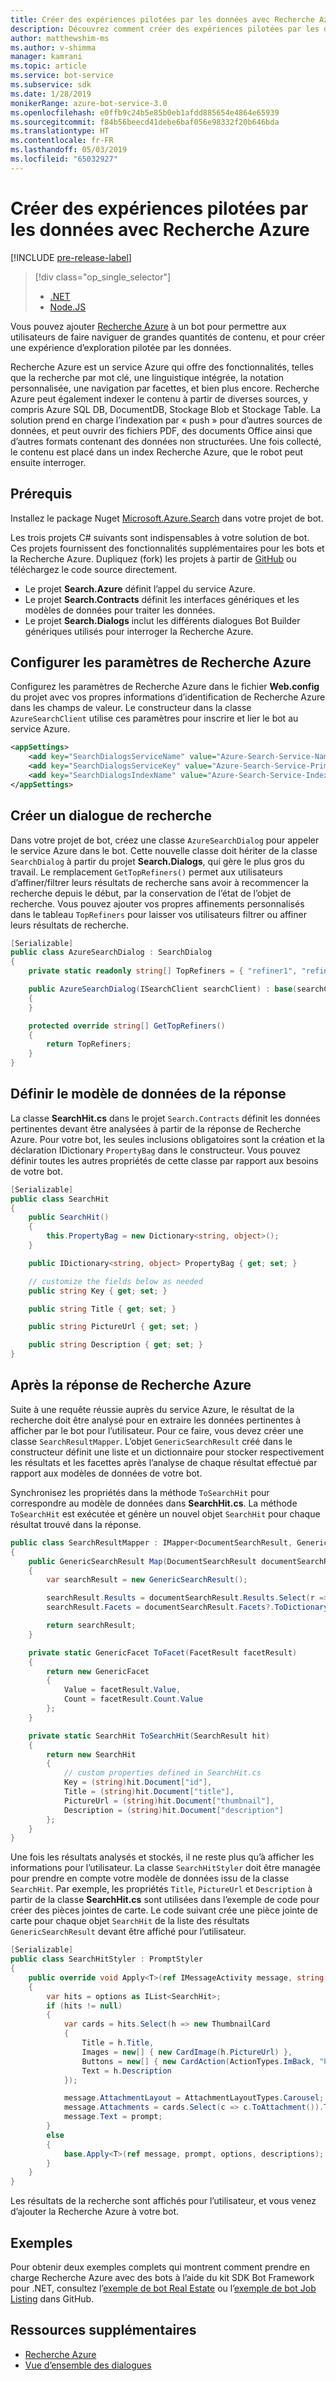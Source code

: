 ```yaml
---
title: Créer des expériences pilotées par les données avec Recherche Azure | Microsoft Docs
description: Découvrez comment créer des expériences pilotées par les données avec Recherche Azure et permettre aux utilisateurs de parcourir de grandes quantités de contenu dans un bot à l’aide du kit SDK Bot Framework pour .NET et de Recherche Azure.
author: matthewshim-ms
ms.author: v-shimma
manager: kamrani
ms.topic: article
ms.service: bot-service
ms.subservice: sdk
ms.date: 1/28/2019
monikerRange: azure-bot-service-3.0
ms.openlocfilehash: e0ffb9c24b5e85b0eb1afdd885654e4864e65939
ms.sourcegitcommit: f84b56beecd41debe6baf056e98332f20b646bda
ms.translationtype: HT
ms.contentlocale: fr-FR
ms.lasthandoff: 05/03/2019
ms.locfileid: "65032927"
---
```

# <a name="create-data-driven-experiences-with-azure-search"></a>Créer des expériences pilotées par les données avec Recherche Azure 

[!INCLUDE [pre-release-label](../includes/pre-release-label-v3.md)]

> [!div class="op_single_selector"]
> - [.NET](../dotnet/bot-builder-dotnet-search-azure.md)
> - [Node.JS](../nodejs/bot-builder-nodejs-search-azure.md)

Vous pouvez ajouter [Recherche Azure](https://azure.microsoft.com/en-us/services/search/) à un bot pour permettre aux utilisateurs de faire naviguer de grandes quantités de contenu, et pour créer une expérience d’exploration pilotée par les données.

Recherche Azure est un service Azure qui offre des fonctionnalités, telles que la recherche par mot clé, une linguistique intégrée, la notation personnalisée, une navigation par facettes, et bien plus encore. Recherche Azure peut également indexer le contenu à partir de diverses sources, y compris Azure SQL DB, DocumentDB, Stockage Blob et Stockage Table. La solution prend en charge l’indexation par « push » pour d’autres sources de données, et peut ouvrir des fichiers PDF, des documents Office ainsi que d’autres formats contenant des données non structurées. Une fois collecté, le contenu est placé dans un index Recherche Azure, que le robot peut ensuite interroger.

## <a name="prerequisites"></a>Prérequis

Installez le package Nuget [Microsoft.Azure.Search](https://www.nuget.org/packages/Microsoft.Azure.Search/4.0.0-preview) dans votre projet de bot.

Les trois projets C# suivants sont indispensables à votre solution de bot. Ces projets fournissent des fonctionnalités supplémentaires pour les bots et la Recherche Azure. Dupliquez (fork) les projets à partir de [GitHub](https://aka.ms/v3-cs-search-demo) ou téléchargez le code source directement.

- Le projet **Search.Azure** définit l’appel du service Azure.
- Le projet **Search.Contracts** définit les interfaces génériques et les modèles de données pour traiter les données.
- Le projet **Search.Dialogs** inclut les différents dialogues Bot Builder génériques utilisés pour interroger la Recherche Azure.

## <a name="configure-azure-search-settings"></a>Configurer les paramètres de Recherche Azure

Configurez les paramètres de Recherche Azure dans le fichier **Web.config** du projet avec vos propres informations d’identification de Recherche Azure dans les champs de valeur. Le constructeur dans la classe `AzureSearchClient` utilise ces paramètres pour inscrire et lier le bot au service Azure.

```xml
<appSettings>
    <add key="SearchDialogsServiceName" value="Azure-Search-Service-Name" /> <!-- replace value field with Azure Service Name --> 
    <add key="SearchDialogsServiceKey" value="Azure-Search-Service-Primary-Key" /> <!-- replace value field with Azure Service Key --> 
    <add key="SearchDialogsIndexName" value="Azure-Search-Service-Index" /> <!-- replace value field with your Azure Search Index --> 
</appSettings>
```

## <a name="create-a-search-dialog"></a>Créer un dialogue de recherche

Dans votre projet de bot, créez une classe `AzureSearchDialog` pour appeler le service Azure dans le bot. Cette nouvelle classe doit hériter de la classe `SearchDialog` à partir du projet **Search.Dialogs**, qui gère le plus gros du travail. Le remplacement `GetTopRefiners()` permet aux utilisateurs d’affiner/filtrer leurs résultats de recherche sans avoir à recommencer la recherche depuis le début, par la conservation de l’état de l’objet de recherche. Vous pouvez ajouter vos propres affinements personnalisés dans le tableau `TopRefiners` pour laisser vos utilisateurs filtrer ou affiner leurs résultats de recherche. 

```cs
[Serializable]
public class AzureSearchDialog : SearchDialog
{
    private static readonly string[] TopRefiners = { "refiner1", "refiner2", "refiner3" }; // define your own custom refiners 

    public AzureSearchDialog(ISearchClient searchClient) : base(searchClient, multipleSelection: true)
    {
    }

    protected override string[] GetTopRefiners()
    {
        return TopRefiners;
    }
}
```

## <a name="define-the-response-data-model"></a>Définir le modèle de données de la réponse

La classe **SearchHit.cs** dans le projet `Search.Contracts` définit les données pertinentes devant être analysées à partir de la réponse de Recherche Azure. Pour votre bot, les seules inclusions obligatoires sont la création et la déclaration IDictionary `PropertyBag` dans le constructeur. Vous pouvez définir toutes les autres propriétés de cette classe par rapport aux besoins de votre bot. 

```cs
[Serializable]
public class SearchHit
{
    public SearchHit()
    {
        this.PropertyBag = new Dictionary<string, object>();
    }

    public IDictionary<string, object> PropertyBag { get; set; }

    // customize the fields below as needed 
    public string Key { get; set; }

    public string Title { get; set; }

    public string PictureUrl { get; set; }

    public string Description { get; set; }
}
```

## <a name="after-azure-search-responds"></a>Après la réponse de Recherche Azure 

Suite à une requête réussie auprès du service Azure, le résultat de la recherche doit être analysé pour en extraire les données pertinentes à afficher par le bot pour l’utilisateur. Pour ce faire, vous devez créer une classe `SearchResultMapper`. L’objet `GenericSearchResult` créé dans le constructeur définit une liste et un dictionnaire pour stocker respectivement les résultats et les facettes après l’analyse de chaque résultat effectué par rapport aux modèles de données de votre bot. 

Synchronisez les propriétés dans la méthode `ToSearchHit` pour correspondre au modèle de données dans **SearchHit.cs**. La méthode `ToSearchHit` est exécutée et génère un nouvel objet `SearchHit` pour chaque résultat trouvé dans la réponse.  

```cs
public class SearchResultMapper : IMapper<DocumentSearchResult, GenericSearchResult>
{
    public GenericSearchResult Map(DocumentSearchResult documentSearchResult)
    {
        var searchResult = new GenericSearchResult();

        searchResult.Results = documentSearchResult.Results.Select(r => ToSearchHit(r)).ToList();
        searchResult.Facets = documentSearchResult.Facets?.ToDictionary(kv => kv.Key, kv => kv.Value.Select(f => ToFacet(f)));

        return searchResult;
    }

    private static GenericFacet ToFacet(FacetResult facetResult)
    {
        return new GenericFacet
        {
            Value = facetResult.Value,
            Count = facetResult.Count.Value
        };
    }

    private static SearchHit ToSearchHit(SearchResult hit)
    {
        return new SearchHit
        {
            // custom properties defined in SearchHit.cs 
            Key = (string)hit.Document["id"],
            Title = (string)hit.Document["title"],
            PictureUrl = (string)hit.Document["thumbnail"],
            Description = (string)hit.Document["description"]
        };
    }
}
```
Une fois les résultats analysés et stockés, il ne reste plus qu’à afficher les informations pour l’utilisateur. La classe `SearchHitStyler` doit être managée pour prendre en compte votre modèle de données issu de la classe `SearchHit`. Par exemple, les propriétés `Title`, `PictureUrl` et `Description` à partir de la classe **SearchHit.cs** sont utilisées dans l’exemple de code pour créer des pièces jointes de carte. Le code suivant crée une pièce jointe de carte pour chaque objet `SearchHit` de la liste des résultats `GenericSearchResult` devant être affiché pour l’utilisateur.   

```cs
[Serializable]
public class SearchHitStyler : PromptStyler
{
    public override void Apply<T>(ref IMessageActivity message, string prompt, IReadOnlyList<T> options, IReadOnlyList<string> descriptions = null)
    {
        var hits = options as IList<SearchHit>;
        if (hits != null)
        {
            var cards = hits.Select(h => new ThumbnailCard
            {
                Title = h.Title,
                Images = new[] { new CardImage(h.PictureUrl) },
                Buttons = new[] { new CardAction(ActionTypes.ImBack, "Pick this one", value: h.Key) },
                Text = h.Description
            });

            message.AttachmentLayout = AttachmentLayoutTypes.Carousel;
            message.Attachments = cards.Select(c => c.ToAttachment()).ToList();
            message.Text = prompt;
        }
        else
        {
            base.Apply<T>(ref message, prompt, options, descriptions);
        }
    }
}
```
Les résultats de la recherche sont affichés pour l’utilisateur, et vous venez d’ajouter la Recherche Azure à votre bot.

## <a name="samples"></a>Exemples

Pour obtenir deux exemples complets qui montrent comment prendre en charge Recherche Azure avec des bots à l’aide du kit SDK Bot Framework pour .NET, consultez l’[exemple de bot Real Estate](https://github.com/Microsoft/BotBuilder-Samples/tree/v3-sdk-samples/CSharp/demo-Search/RealEstateBot) ou l’[exemple de bot Job Listing](https://github.com/Microsoft/BotBuilder-Samples/tree/v3-sdk-samples/CSharp/demo-Search/JobListingBot) dans GitHub. 

## <a name="additional-resources"></a>Ressources supplémentaires

- [Recherche Azure][search]
- [Vue d’ensemble des dialogues](bot-builder-dotnet-dialogs.md)

[search]: /azure/search/search-what-is-azure-search
